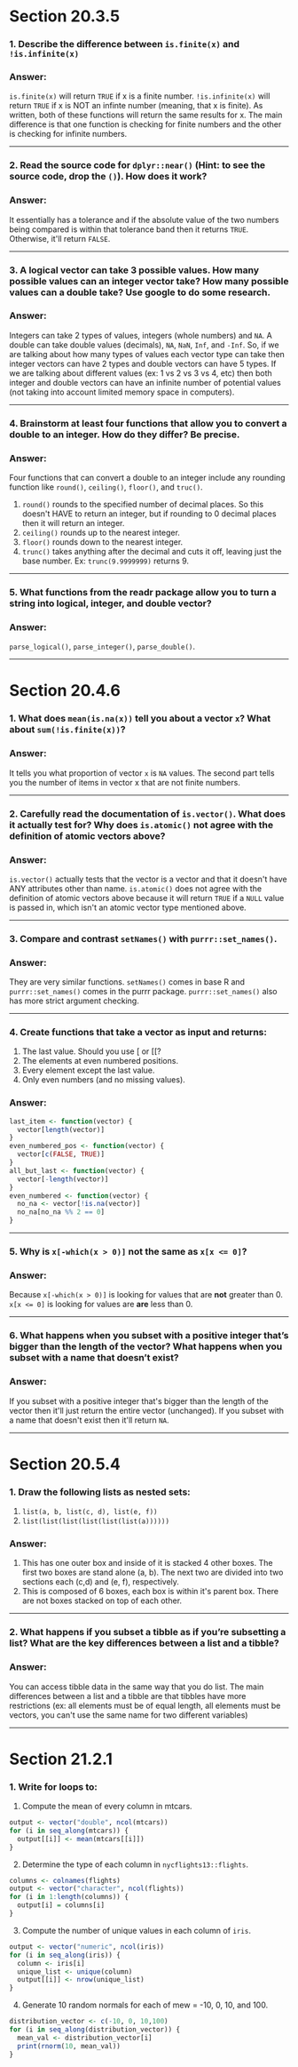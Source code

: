 # Section 20.3.5

### 1. Describe the difference between `is.finite(x)` and `!is.infinite(x)`

### Answer:
`is.finite(x)` will return `TRUE` if x is a finite number. `!is.infinite(x)` will return `TRUE` if x is NOT an infinte number (meaning, that x is finite). As written, both of these functions will return the same results for x. The main difference is that one function is checking for finite numbers and the other is checking for infinite numbers.

-----------------------------------------------------------------------------------------------------

### 2. Read the source code for `dplyr::near()` (Hint: to see the source code, drop the `()`). How does it work?

### Answer:
It essentially has a tolerance and if the absolute value of the two numbers being compared is within that tolerance band then it returns `TRUE`. Otherwise, it'll return `FALSE`.

-----------------------------------------------------------------------------------------------------

### 3. A logical vector can take 3 possible values. How many possible values can an integer vector take? How many possible values can a double take? Use google to do some research.

### Answer:
Integers can take 2 types of values, integers (whole numbers) and `NA`. A double can take double values (decimals), `NA`, `NaN`, `Inf`, and `-Inf`. So, if we are talking about how many types of values each vector type can take then integer vectors can have 2 types and double vectors can have 5 types. If we are talking about different values (ex: 1 vs 2 vs 3 vs 4, etc) then both integer and double vectors can have an infinite number of potential values (not taking into account limited memory space in computers).

-----------------------------------------------------------------------------------------------------

### 4. Brainstorm at least four functions that allow you to convert a double to an integer. How do they differ? Be precise.

### Answer:
Four functions that can convert a double to an integer include any rounding function like `round()`, `ceiling()`, `floor()`, and `truc()`. 
1. `round()` rounds to the specified number of decimal places. So this doesn't HAVE to return an integer, but if rounding to 0 decimal places then it will return an integer.
2. `ceiling()` rounds up to the nearest integer.
3. `floor()` rounds down to the nearest integer.
4. `trunc()` takes anything after the decimal and cuts it off, leaving just the base number. Ex: `trunc(9.9999999)` returns 9.

-----------------------------------------------------------------------------------------------------

### 5. What functions from the readr package allow you to turn a string into logical, integer, and double vector?

### Answer:
`parse_logical()`, `parse_integer()`, `parse_double()`.

-----------------------------------------------------------------------------------------------------

# Section 20.4.6

### 1. What does `mean(is.na(x))` tell you about a vector `x`? What about `sum(!is.finite(x))`?

### Answer:
It tells you what proportion of vector `x` is `NA` values. The second part tells you the number of items in vector x that are not finite numbers.

-----------------------------------------------------------------------------------------------------

### 2. Carefully read the documentation of `is.vector()`. What does it actually test for? Why does `is.atomic()` not agree with the definition of atomic vectors above?

### Answer:
`is.vector()` actually tests that the vector is a vector and that it doesn't have ANY attributes other than name. `is.atomic()` does not agree with the definition of atomic vectors above because it will return `TRUE` if a `NULL` value is passed in, which isn't an atomic vector type mentioned above.

-----------------------------------------------------------------------------------------------------

### 3. Compare and contrast `setNames()` with `purrr::set_names()`.

### Answer:
They are very similar functions. `setNames()` comes in base R and `purrr::set_names()` comes in the purrr package. `purrr::set_names()` also has more strict argument checking.

-----------------------------------------------------------------------------------------------------

### 4. Create functions that take a vector as input and returns:
1. The last value. Should you use [ or [[?
2. The elements at even numbered positions.
3. Every element except the last value.
4. Only even numbers (and no missing values).

### Answer:
```r
last_item <- function(vector) {
  vector[length(vector)]
}
even_numbered_pos <- function(vector) {
  vector[c(FALSE, TRUE)]
}
all_but_last <- function(vector) {
  vector[-length(vector)]
}
even_numbered <- function(vector) {
  no_na <- vector[!is.na(vector)]
  no_na[no_na %% 2 == 0]
}
```

-----------------------------------------------------------------------------------------------------

### 5. Why is `x[-which(x > 0)]` not the same as `x[x <= 0]`?

### Answer:
Because `x[-which(x > 0)]` is looking for values that are __not__ greater than 0. `x[x <= 0]` is looking for values are __are__ less than 0.

-----------------------------------------------------------------------------------------------------

### 6. What happens when you subset with a positive integer that’s bigger than the length of the vector? What happens when you subset with a name that doesn’t exist?

### Answer:
If you subset with a positive integer that's bigger than the length of the vector then it'll just return the entire vector (unchanged). If you subset with a name that doesn't exist then it'll return `NA`.

-----------------------------------------------------------------------------------------------------

# Section 20.5.4

### 1. Draw the following lists as nested sets:
1. `list(a, b, list(c, d), list(e, f))`
2. `list(list(list(list(list(list(a))))))`

### Answer:
1. This has one outer box and inside of it is stacked 4 other boxes. The first two boxes are stand alone (a, b). The next two are divided into two sections each (c,d) and (e, f), respectively.
2. This is composed of 6 boxes, each box is within it's parent box. There are not boxes stacked on top of each other.

-----------------------------------------------------------------------------------------------------

### 2. What happens if you subset a tibble as if you’re subsetting a list? What are the key differences between a list and a tibble?

### Answer:
You can access tibble data in the same way that you do list. The main differences between a list and a tibble are that tibbles have more restrictions (ex: all elements must be of equal length, all elements must be vectors, you can't use the same name for two different variables)

-----------------------------------------------------------------------------------------------------

# Section 21.2.1

### 1. Write for loops to:
1. Compute the mean of every column in mtcars.
```r
output <- vector("double", ncol(mtcars))
for (i in seq_along(mtcars)) {
  output[[i]] <- mean(mtcars[[i]])
}
```
2. Determine the type of each column in `nycflights13::flights`.
```r
columns <- colnames(flights)
output <- vector("character", ncol(flights))
for (i in 1:length(columns)) {
  output[i] = columns[i]
}
```
3. Compute the number of unique values in each column of `iris`.
```r
output <- vector("numeric", ncol(iris))
for (i in seq_along(iris)) {
  column <- iris[i]
  unique_list <- unique(column)
  output[[i]] <- nrow(unique_list)
}
```
4. Generate 10 random normals for each of mew = -10, 0, 10, and 100.
```r
distribution_vector <- c(-10, 0, 10,100)
for (i in seq_along(distribution_vector)) {
  mean_val <- distribution_vector[i]
  print(rnorm(10, mean_val))
}
```
